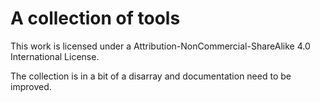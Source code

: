 # A collection of tools
This work is licensed under a Attribution-NonCommercial-ShareAlike 4.0 International License.

The collection is in a bit of a disarray and documentation need to be improved. 

